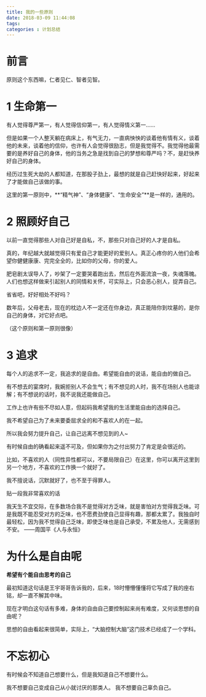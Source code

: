 ```yaml
---
title: 我的一些原则
date: 2018-03-09 11:44:08
tags:
categories : 计划总结
---
```


# 前言

原则这个东西嘛，仁者见仁、智者见智。

# 1 生命第一

有人觉得尊严第一，有人觉得信仰第一，有人觉得情义第一……

但是如果一个人整天躺在病床上，有气无力，一直病怏怏的谈着他有情有义，谈着他的未来，谈着他的信仰，也许有人会觉得很励志，但是我觉得不。我觉得他最需要的是养好自己的身体，他的当务之急是找到自己的梦想和尊严吗？不，是赶快养好自己的身体。

经历过生死大劫的人都知道，在那股子劲上，最想的就是自己赶快好起来，好起来了才能做自己该做的事。

这里的第一原则中，**“精气神”、“身体健康”、“生命安全”**是一样的，通用的。

# 2 照顾好自己

以前一直觉得那些人对自己好是自私，不，那些只对自己好的人才是自私。

真的，年纪越大就越觉得只有爱自己才能更好的爱别人。真正心疼你的人他们会希望你健健康康、完完全全的，比如你的父母，你的爱人。

肥皂剧太误导人了，吵架了一定要哭着跑出去，然后在外面流浪一夜，失魂落魄。人们也想这样做来引起别人的同情和关怀，可实际上，只会恶心别人，捉弄自己。

省省吧，好好相处不好吗？

数年后，父母老去，现在的枕边人不一定还在你身边，真正能陪你到坟墓的，是你自己的身体，对它好点吧。

（这个原则和第一原则很像）

# 3 追求

每个人的追求不一定，我追求的是自由。希望能自由的说话，能自由的做自己。

有不想去的宴席时，我婉拒别人不会生气；有不想见的人时，我不在场别人也能谅解；有不想说的话时，我不说我还能做自己。

工作上也许有些不尽如人意，但起码我希望我的生活里能自由的选择自己。

我不希望自己为了未来要委屈求全的和不喜欢人的在一起。

所以我会努力提升自己，让自己远离不想见到的人~

有时候自由的确看起来遥不可及，但如果你为之付出努力了肯定是会很近的。

比如，不喜欢的人（同性异性都可以，不要局限自己）在这里，你可以离开这里到另一个地方，不喜欢的工作换一个就好了。

我不擅说话，沉默就好了，也不至于得罪人。

贴一段我非常喜欢的话

>>
我天生不宜交际，在多数场合我不是觉得对方乏味，就是害怕对方觉得我乏味。可是我既不能忍受对方的乏味，也不愿费劲使自己显得有趣，那都太累了。我独自时最轻松，因为我不觉得自己乏味，即使乏味也是自己承受，不累及他人，无需感到不安。
——周国平《人与永恒》

# 为什么是自由呢

**希望有个能自由思考的自己**

最初知道这句话是王宇哥哥告诉我的，后来，18时懵懵懂懂将它写成了我的座右铭，却一直不解其中味。

现在才明白这句话有多难，身体的自由自己要控制起来尚有难度，又何谈思想的自由呢？

思想的自由看起来很简单，实际上，“大脑控制大脑”这门技术已经成了一个学科。

# 不忘初心

有时候会不知道自己想要什么，但是我知道自己不想要什么。

我不想要自己变成自己从小就讨厌的那类人。
我不想要自己辜负自己。